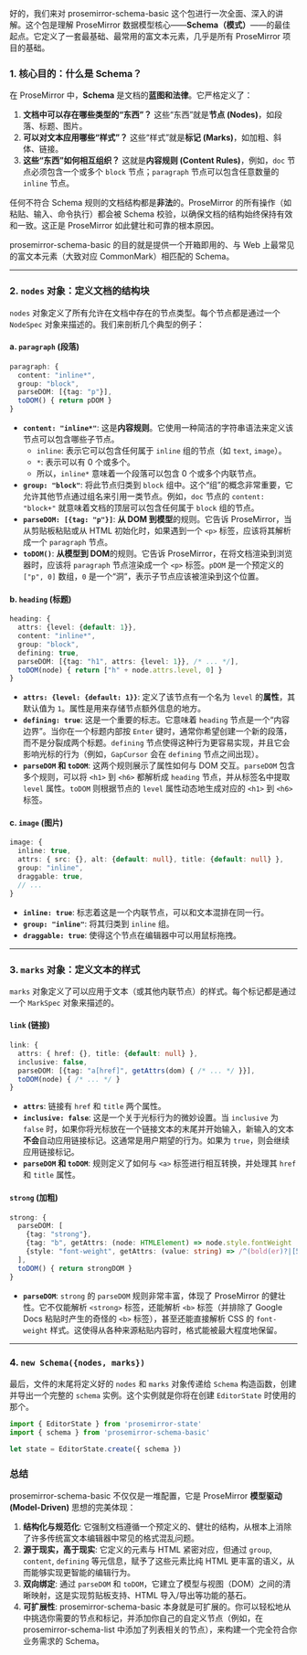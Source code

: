 好的，我们来对 prosemirror-schema-basic 这个包进行一次全面、深入的讲解。这个包是理解 ProseMirror 数据模型核心——**Schema（模式）**——的最佳起点。它定义了一套最基础、最常用的富文本元素，几乎是所有 ProseMirror 项目的基础。

### 1. 核心目的：什么是 Schema？

在 ProseMirror 中，**Schema** 是文档的**蓝图和法律**。它严格定义了：

1.  **文档中可以存在哪些类型的“东西”？** 这些“东西”就是**节点 (Nodes)**，如段落、标题、图片。
2.  **可以对文本应用哪些“样式”？** 这些“样式”就是**标记 (Marks)**，如加粗、斜体、链接。
3.  **这些“东西”如何相互组织？** 这就是**内容规则 (Content Rules)**，例如，`doc` 节点必须包含一个或多个 `block` 节点；`paragraph` 节点可以包含任意数量的 `inline` 节点。

任何不符合 Schema 规则的文档结构都是**非法**的。ProseMirror 的所有操作（如粘贴、输入、命令执行）都会被 Schema 校验，以确保文档的结构始终保持有效和一致。这正是 ProseMirror 如此健壮和可靠的根本原因。

prosemirror-schema-basic 的目的就是提供一个开箱即用的、与 Web 上最常见的富文本元素（大致对应 CommonMark）相匹配的 Schema。

---

### 2. `nodes` 对象：定义文档的结构块

`nodes` 对象定义了所有允许在文档中存在的节点类型。每个节点都是通过一个 `NodeSpec` 对象来描述的。我们来剖析几个典型的例子：

#### a. `paragraph` (段落)

```typescript
paragraph: {
  content: "inline*",
  group: "block",
  parseDOM: [{tag: "p"}],
  toDOM() { return pDOM }
}
```

- **`content: "inline*"`**: 这是**内容规则**。它使用一种简洁的字符串语法来定义该节点可以包含哪些子节点。
  - `inline`: 表示它可以包含任何属于 `inline` 组的节点（如 `text`, `image`）。
  - `*`: 表示可以有 0 个或多个。
  - 所以，`inline*` 意味着一个段落可以包含 0 个或多个内联节点。
- **`group: "block"`**: 将此节点归类到 `block` 组中。这个“组”的概念非常重要，它允许其他节点通过组名来引用一类节点。例如，`doc` 节点的 `content: "block+"` 就意味着文档的顶层可以包含任何属于 `block` 组的节点。
- **`parseDOM: [{tag: "p"}]`**: **从 DOM 到模型**的规则。它告诉 ProseMirror，当从剪贴板粘贴或从 HTML 初始化时，如果遇到一个 `<p>` 标签，应该将其解析成一个 `paragraph` 节点。
- **`toDOM()`**: **从模型到 DOM**的规则。它告诉 ProseMirror，在将文档渲染到浏览器时，应该将 `paragraph` 节点渲染成一个 `<p>` 标签。`pDOM` 是一个预定义的 `["p", 0]` 数组，`0` 是一个“洞”，表示子节点应该被渲染到这个位置。

#### b. `heading` (标题)

```typescript
heading: {
  attrs: {level: {default: 1}},
  content: "inline*",
  group: "block",
  defining: true,
  parseDOM: [{tag: "h1", attrs: {level: 1}}, /* ... */],
  toDOM(node) { return ["h" + node.attrs.level, 0] }
}
```

- **`attrs: {level: {default: 1}}`**: 定义了该节点有一个名为 `level` 的**属性**，其默认值为 `1`。属性是用来存储节点额外信息的地方。
- **`defining: true`**: 这是一个重要的标志。它意味着 `heading` 节点是一个“内容边界”。当你在一个标题内部按 `Enter` 键时，通常你希望创建一个新的段落，而不是分裂成两个标题。`defining` 节点使得这种行为更容易实现，并且它会影响光标的行为（例如，`GapCursor` 会在 `defining` 节点之间出现）。
- **`parseDOM` 和 `toDOM`**: 这两个规则展示了属性如何与 DOM 交互。`parseDOM` 包含多个规则，可以将 `<h1>` 到 `<h6>` 都解析成 `heading` 节点，并从标签名中提取 `level` 属性。`toDOM` 则根据节点的 `level` 属性动态地生成对应的 `<h1>` 到 `<h6>` 标签。

#### c. `image` (图片)

```typescript
image: {
  inline: true,
  attrs: { src: {}, alt: {default: null}, title: {default: null} },
  group: "inline",
  draggable: true,
  // ...
}
```

- **`inline: true`**: 标志着这是一个内联节点，可以和文本混排在同一行。
- **`group: "inline"`**: 将其归类到 `inline` 组。
- **`draggable: true`**: 使得这个节点在编辑器中可以用鼠标拖拽。

---

### 3. `marks` 对象：定义文本的样式

`marks` 对象定义了可以应用于文本（或其他内联节点）的样式。每个标记都是通过一个 `MarkSpec` 对象来描述的。

#### `link` (链接)

```typescript
link: {
  attrs: { href: {}, title: {default: null} },
  inclusive: false,
  parseDOM: [{tag: "a[href]", getAttrs(dom) { /* ... */ }}],
  toDOM(node) { /* ... */ }
}
```

- **`attrs`**: 链接有 `href` 和 `title` 两个属性。
- **`inclusive: false`**: 这是一个关于光标行为的微妙设置。当 `inclusive` 为 `false` 时，如果你将光标放在一个链接文本的末尾并开始输入，新输入的文本**不会**自动应用链接标记。这通常是用户期望的行为。如果为 `true`，则会继续应用链接标记。
- **`parseDOM` 和 `toDOM`**: 规则定义了如何与 `<a>` 标签进行相互转换，并处理其 `href` 和 `title` 属性。

#### `strong` (加粗)

```typescript
strong: {
  parseDOM: [
    {tag: "strong"},
    {tag: "b", getAttrs: (node: HTMLElement) => node.style.fontWeight != "normal" && null},
    {style: "font-weight", getAttrs: (value: string) => /^(bold(er)?|[5-9]\d{2,})$/.test(value) && null},
  ],
  toDOM() { return strongDOM }
}
```

- **`parseDOM`**: `strong` 的 `parseDOM` 规则非常丰富，体现了 ProseMirror 的健壮性。它不仅能解析 `<strong>` 标签，还能解析 `<b>` 标签（并排除了 Google Docs 粘贴时产生的奇怪的 `<b>` 标签），甚至还能直接解析 CSS 的 `font-weight` 样式。这使得从各种来源粘贴内容时，格式能被最大程度地保留。

---

### 4. `new Schema({nodes, marks})`

最后，文件的末尾将定义好的 `nodes` 和 `marks` 对象传递给 `Schema` 构造函数，创建并导出一个完整的 `schema` 实例。这个实例就是你将在创建 `EditorState` 时使用的那个。

```typescript
import { EditorState } from 'prosemirror-state'
import { schema } from 'prosemirror-schema-basic'

let state = EditorState.create({ schema })
```

### 总结

prosemirror-schema-basic 不仅仅是一堆配置，它是 ProseMirror **模型驱动 (Model-Driven)** 思想的完美体现：

1.  **结构化与规范化**: 它强制文档遵循一个预定义的、健壮的结构，从根本上消除了许多传统富文本编辑器中常见的格式混乱问题。
2.  **源于现实，高于现实**: 它定义的元素与 HTML 紧密对应，但通过 `group`, `content`, `defining` 等元信息，赋予了这些元素比纯 HTML 更丰富的语义，从而能够实现更智能的编辑行为。
3.  **双向绑定**: 通过 `parseDOM` 和 `toDOM`，它建立了模型与视图（DOM）之间的清晰映射，这是实现剪贴板支持、HTML 导入/导出等功能的基石。
4.  **可扩展性**: prosemirror-schema-basic 本身就是可扩展的。你可以轻松地从中挑选你需要的节点和标记，并添加你自己的自定义节点（例如，在 prosemirror-schema-list 中添加了列表相关的节点），来构建一个完全符合你业务需求的 Schema。
